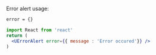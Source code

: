 Error alert usage:

```html
error = {}
```

```jsx static
import React from 'react'
return (
  <UErrorAlert error={{ message : 'Error occured'}} />
)